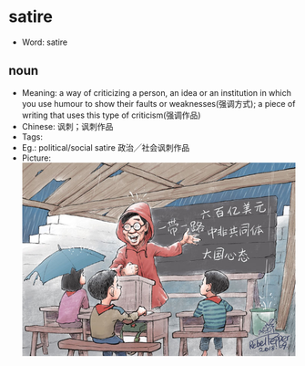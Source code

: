 # satire

- Word: satire

## noun

- Meaning: a way of criticizing a person, an idea or an institution in which you use humour to show their faults or weaknesses(强调方式); a piece of writing that uses this type of criticism(强调作品)
- Chinese: 讽刺；讽刺作品
- Tags: 
- Eg.: political/social satire 政治╱社会讽刺作品
- Picture: ![](images/satire.jpg)

